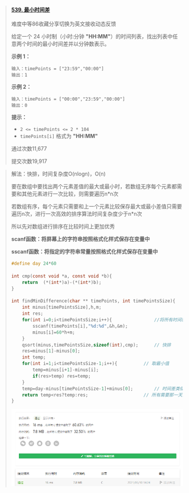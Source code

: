 > #### [539. 最小时间差](https://leetcode-cn.com/problems/minimum-time-difference/)
>
> 难度中等86收藏分享切换为英文接收动态反馈
>
> 给定一个 24 小时制（小时:分钟 **"HH:MM"**）的时间列表，找出列表中任意两个时间的最小时间差并以分钟数表示。
>
>  
>
> **示例 1：**
>
> ```
> 输入：timePoints = ["23:59","00:00"]
> 输出：1
> ```
>
> **示例 2：**
>
> ```
> 输入：timePoints = ["00:00","23:59","00:00"]
> 输出：0
> ```
>
>  
>
> **提示：**
>
> - `2 <= timePoints <= 2 * 104`
> - `timePoints[i]` 格式为 **"HH:MM"**
>
> 通过次数11,677
>
> 提交次数19,917

> 解法：快排，时间复杂度O(nlogn)，O(n)
>
> 要在数组中要找出两个元素差值的最大或最小时，若数组无序每个元素都需要和其他元素进行一次比较，则需要遍历n*n次
>
> 若数组有序，每个元素只需要和上一个元素比较保存最大或最小差值只需要遍历n次，进行一次高效的排序算法时间复杂度少于n*n次
>
> 所以先对数组进行排序在比较时间上更加优秀
>
> **scanf函数：将屏幕上的字符串按照格式化样式保存在变量中**
>
> **sscanf函数：将指定的字符串常量按照格式化样式保存在变量中**
>
> ```c
> #define day 24*60
> 
> int cmp(const void *a, const void *b){
>     return  (*(int*)a)-(*(int*)b);
> }
> 
> int findMinDifference(char ** timePoints, int timePointsSize){
>     int minus[timePointsSize],h,m;
>     int res;
>     for(int i=0;i<timePointsSize;i++){				//将所有时间转换成分钟
>         sscanf(timePoints[i],"%d:%d",&h,&m);
>         minus[i]=60*h+m;
>     }
>     qsort(minus,timePointsSize,sizeof(int),cmp); 		// 快排
>     res=minus[1]-minus[0];
>     int temp;
>     for(int i=1;i<timePointsSize-1;i++){			// 取最小值
>         temp=minus[i+1]-minus[i];
>         if(res>temp) res=temp;
>     }
>     temp=day-minus[timePointsSize-1]+minus[0];		// 时间差类似于去补，"23:59","00:00"只差1，而不是23*60+59
>     return temp<res?temp:res;						// 所有需要那一天最大的时间-数组中最大的时间=到00:00的差值，+上最小的时间=循环一次的差值
> }
> ```
>
> ![image-20210510142548824](image\image-20210510142548824.png)